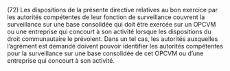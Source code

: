 (72) Les dispositions de la présente directive relatives au bon exercice par les autorités compétentes de leur fonction de surveillance couvrent la surveillance sur une base consolidée qui doit être exercée sur un OPCVM ou une entreprise qui concourt à son activité lorsque les dispositions du droit communautaire le prévoient. Dans un tel cas, les autorités auxquelles l’agrément est demandé doivent pouvoir identifier les autorités compétentes pour la surveillance sur une base consolidée de cet OPCVM ou d’une entreprise qui concourt à son activité.